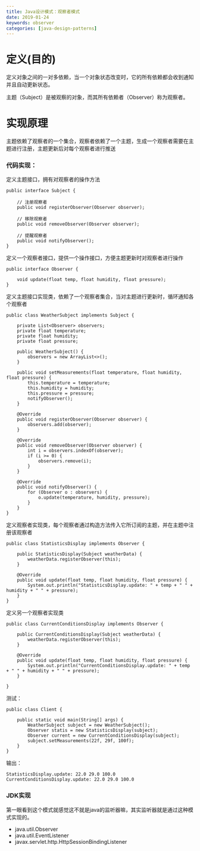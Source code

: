 ```yaml
---
title: Java设计模式：观察者模式
date: 2019-01-24 
keywords: observer
categories: [java-design-patterns]
---
```

# 定义(目的)
定义对象之间的一对多依赖，当一个对象状态改变时，它的所有依赖都会收到通知并且自动更新状态。

主题（Subject）是被观察的对象，而其所有依赖者（Observer）称为观察者。

# 实现原理

主题依赖了观察者的一个集合，观察者依赖了一个主题，生成一个观察者需要在主题进行注册，主题更新后对每个观察者进行推送

### 代码实现：
    
   定义主题接口，拥有对观察者的操作方法
    
    public interface Subject {
    
        // 注册观察者
        public void registerObserver(Observer observer);
    
        // 移除观察者
        public void removeObserver(Observer observer);
    
        // 提醒观察者
        public void notifyObserver();
    }
   
   定义一个观察者接口，提供一个操作接口，方便主题更新时对观察者进行操作
   
    public interface Observer {
    
        void update(float temp, float humidity, float pressure);
    }
   
   定义主题接口实现类，依赖了一个观察者集合，当对主题进行更新时，循环通知各个观察者
   
    public class WeatherSubject implements Subject {
    
        private List<Observer> observers;
        private float temperature;
        private float humidity;
        private float pressure;
    
        public WeatherSubject() {
            observers = new ArrayList<>();
        }
    
        public void setMeasurements(float temperature, float humidity, float pressure) {
            this.temperature = temperature;
            this.humidity = humidity;
            this.pressure = pressure;
            notifyObserver();
        }
    
        @Override
        public void registerObserver(Observer observer) {
            observers.add(observer);
        }
    
        @Override
        public void removeObserver(Observer observer) {
            int i = observers.indexOf(observer);
            if (i >= 0) {
                observers.remove(i);
            }
        }
    
        @Override
        public void notifyObserver() {
            for (Observer o : observers) {
                o.update(temperature, humidity, pressure);
            }
        }
    }
    
   定义观察者实现类，每个观察者通过构造方法传入它所订阅的主题，并在主题中注册该观察者
    
    public class StatisticsDisplay implements Observer {
    
        public StatisticsDisplay(Subject weatherData) {
            weatherData.registerObserver(this);
        }
    
        @Override
        public void update(float temp, float humidity, float pressure) {
            System.out.println("StatisticsDisplay.update: " + temp + " " + humidity + " " + pressure);
        }
    }
    
   定义另一个观察者实现类
      
    public class CurrentConditionsDisplay implements Observer {
    
        public CurrentConditionsDisplay(Subject weatherData) {
            weatherData.registerObserver(this);
        }
    
        @Override
        public void update(float temp, float humidity, float pressure) {
            System.out.println("CurrentConditionsDisplay.update: " + temp + " " + humidity + " " + pressure);
        }
    
    }
   
   测试：
         
    public class Client {
    
        public static void main(String[] args) {
            WeatherSubject subject = new WeatherSubject();
            Observer statis = new StatisticsDisplay(subject);
            Observer current = new CurrentConditionsDisplay(subject);
            subject.setMeasurements(22f, 29f, 100f);
        }
    }
    
   输出：
   
    StatisticsDisplay.update: 22.0 29.0 100.0
    CurrentConditionsDisplay.update: 22.0 29.0 100.0
    
### JDK实现

第一眼看到这个模式就感觉这不就是java的监听器嘛，其实监听器就是通过这种模式实现的。

- java.util.Observer
- java.util.EventListener
- javax.servlet.http.HttpSessionBindingListener
